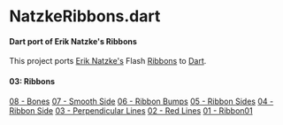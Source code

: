 NatzkeRibbons.dart
========

#### Dart port of Erik Natzke's Ribbons ####

This project ports [Erik Natzke's](http://blog.natzke.com/) Flash [Ribbons](www.natzke.com/source) to [Dart](http://www.dartlang.org/).


#### 03: Ribbons ####

[08 - Bones](http://robsilv.github.com/NatzkeRibbons.dart/03_Ribbon/08_Bones/Ribbon08.html)
[07 - Smooth Side](http://robsilv.github.com/NatzkeRibbons.dart/03_Ribbon/07_Smooth_Side/Ribbon07.html)
[06 - Ribbon Bumps](http://robsilv.github.com/NatzkeRibbons.dart/03_Ribbon/06_Ribbon_Bumps/Ribbon06.html)
[05 - Ribbon Sides](http://robsilv.github.com/NatzkeRibbons.dart/03_Ribbon/05_Ribbon_Sides/Ribbon05.html)
[04 - Ribbon Side](http://robsilv.github.com/NatzkeRibbons.dart/03_Ribbon/04_Ribbon_Side/Ribbon04.html)
[03 - Perpendicular Lines](http://robsilv.github.com/NatzkeRibbons.dart/03_Ribbon/03_Perpendicular_Lines/Ribbon03.html)
[02 - Red Lines](http://robsilv.github.com/NatzkeRibbons.dart/03_Ribbon/02_Red_Lines/Ribbon02.html)
[01 - Ribbon01](http://robsilv.github.com/NatzkeRibbons.dart/03_Ribbon/01_Ribbon/Ribbon01.html)